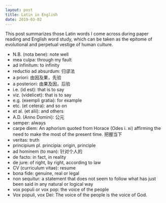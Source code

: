```yaml
---
layout: post
title: Latin in English
date: 2019-03-02
---
```


This post summarizes those Latin words I come across during paper reading and English word study, which can be taken as the epitome of evolutional and perpetual vestige of human culture.

-   N.B. (nota bene): note well
-   mea culpa: through my fault
-   ad infinitum: to infinity
-   reductio ad absurdum: 归谬法
-   a priori: 由因及果，先验
-   a posteriori: 由果及因，后验
-   i.e. (id est): that is to say
-   viz. (videlicet): that is to say
-   e.g. (exempli gratia): for example
-   etc. (et cetera): and so on
-   et al. (et alii): and others
-   A.D. (Anno Domini): 公元
-   semper: always
-   carpe diem: An aphorism quoted from Horace (Odes i. xi) affirming the need to make the most of the present time. 把握当下
-   veritas: truth
-   principium pl. principia: origin, principle
-   ad hominem (to man): 针对个人的
-   de facto: in fact, in reality
-   de jure: of right, by right, according to law
-   CV (curriculum vitae): resume
-   bona fide: genuine, real or legal
-   non sequitur: a statement that does not seem to follow what has just been said in any natural or logical way
-   vox populi or vox pop: the voice of the people
-   Vox populi, vox Dei: The voice of the people is the voice of God.
